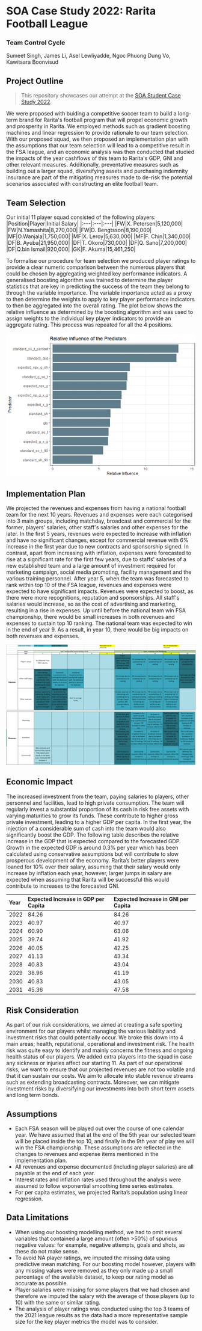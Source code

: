 # SOA Case Study 2022: Rarita Football League

### Team Control Cycle
Sumeet Singh, James Li, Asel Lewliyadde, Ngoc Phuong Dung Vo, Kawitsara Boonvisud


## Project Outline
> This repository showcases our attempt at the [SOA Student Case Study 2022](https://www.soa.org/research/opportunities/2022-student-research-case-study-challenge).  

We were proposed with buiding a competitive soccer team to build a long-term brand for Rarita's football program that will propel economic growth and prosperity in Rarita. We employed methods such as gradient boosting machines and linear regression to provide rationale to our team selection. With our proposed squad, we then proposed an implementation plan with the assumptions that our team selection will lead to a competitive result in the FSA league, and an economic analysis was then conducted that studied the impacts of the year cashflows of this team to Rarita's GDP, GNI and other relevant measures. Additionally, preventative measures such as building out a larger squad, diversifying assets and purchasing indemnity insurance are part of the mitigating measures made to de-risk the potential scenarios associated with constructing an elite football team. 

## Team Selection
Our initial 11 player squad consisted of the following players:
|Position|Player|Initial Salary|
|:---|:---|:---|
|FW|X. Petersen|5,120,000|
|FW|N.Yamashita|8,270,000|
|FW|D. Bengtsson|8,190,000|
|MF|O.Wanjala|1,750,000|
|MF|X. Leroy|5,630,000|
|MF|F. Chin|1,340,000|
|DF|B. Ayuba|21,950,000|
|DF|T. Okoro|730,000|
|DF|Q. Sano|7,200,000|
|DF|Q.bin Ismail|920,000|
|GK|F. Akuma|15,461,250|

To formalise our procedure for team selection we produced player ratings to provide a clear numeric comparison between the numerous players that could be chosen by aggregating weighted key performance indicators. A generalised boosting algorithm was trained to determine the player statistics that are key in predicting the success of the team they belong to through the variable importance. The variable importance  acted as a proxy to then determine the weights to apply to key player performance indicators to then be aggregated into the overall rating. The plot below shows the relative influence as determined by the boosting algorithm and was used to assign weights to the individual key player indicators to provide an aggregate rating. This process was repeated for all the 4 positions.

![Figure 1](Shooting%20Rel%20Influence.png)

## Implementation Plan

We projected the revenues and expenses from having a national football team for the next 10 years. Revenues and expenses were each categorised into 3 main groups, including matchday, broadcast and commercial for the former, players' salaries, other staff's salaries and other expenses for the later. In the first 5 years, revenues were expected to increase with inflation and have no significant changes, except for commercial revenue with 6% increase in the first year due to new contracts and sponsorship signed. In contrast, apart from increasing with inflation, expenses were forecasted to rise at a significant rate for the first few years, due to staffs' salaries of a new established team and a large amount of investment required for marketing campaign, social media promoting, facility management and the various training personnel. 
After year 5, when the team was forecasted to rank within top 10 of the FSA league, revenues and expenses were expected to have significant impacts. Revenues were expected to boost, as there were more recognitions, reputation and sponsorships. All staff's salaries would increase, so as the cost of advertising and marketing, resulting in a rise in expenses. Up until before the national team win FSA championship, there would be small increases in both revenues and expenses to sustain top 10 ranking. 
The national team was expected to win in the end of year 9. As a result, in year 10, there would be big impacts on both revenues and expenses. 

![Figure 2](Proposed%20Expenses.png)
![Figure 3](Proposed%20Revenues.png)

## Economic Impact
The increased investment from the team, paying salaries to players, other personnel and facilities, lead to high private consumption. The team will regularly invest a substantial proportion of its cash in risk free assets with varying maturities to grow its funds. These contribute to higher gross private investment, leading to a higher GDP per capita. In the first year, the injection of a considerable sum of cash into the team would also significantly boost the GDP. The following table describes the relative increase in the GDP that is expected compared to the forecasted GDP. Growth in the expected GDP is around 0.3% per year which has been calculated using conservative assumptions but will contribute to slow prosperous development of the economy. Rarita’s better players were loaned for 10% over their salary, assuming that their salary would only increase by inflation each year, however, larger jumps in salary are expected when assuming that Rarita will be successful this would contribute to increases to the forecasted GNI. 

|Year|Expected Increase in GDP per Capita|Expected Increase in GNI per Capita|
|:---|:---|:---|
|2022|84.26|84.26|
|2023|40.97|40.97|
|2024|60.90|63.06|
|2025|39.74|41.92|
|2026|40.05|42.25|
|2027|41.13|43.34|
|2028|40.83|43.04|
|2029|38.96|41.19|
|2030|40.83|43.05|
|2031|45.36|47.58|

## Risk Consideration

As part of our risk considerations, we aimed at creating a safe sporting environment for our players whilst managing the various liability and investment risks that could potentially occur. We broke this down into 4 main areas; health, reputational, operational and investment risk. The health risk was quite easy to identify and mainly concerns the fitness and ongoing health status of our players. We added extra players into the squad in case any sickness or injuries affect our starting 11. As part of our operational risks, we want to ensure that our projected revenues are not too volatile and that it can sustain our costs. We aim to allocate into stable revenue streams such as extending broadcasting contracts. Moreover, we can mitigate investment risks by diversifying our investments into both short term assets and long term bonds.

## Assumptions
- Each FSA season will be played out over the course of one calendar year. We have assumed that at the end of the 5th year our selected team will be placed inside the top 10, and finally in the 9th year of play we will win the FSA championship. These assumptions are reflected in the changes to revenues and expense items mentioned in the implementation plan. 
- All revenues and expense documented (including player salaries) are all payable at the end of each year.
- Interest rates and inflation rates used throughout the analysis were assumed to follow exponential smoothing time series estimates.
- For per capita estimates, we projected Rarita’s population using linear regression. 


## Data Limitations
- When using our boosting modelling method, we had to omit several variables that contained a large amount (often >50%) of spurious negative values: for example, negative attempts, goals and shots, as these do not make sense.
- To avoid NA player ratings, we imputed the missing data using predictive mean matching. For our boosting model however, players with any missing values were removed as they only made up a small percentage of the available dataset, to keep our rating model as accurate as possible.
- Player salaries were missing for some players that we had chosen and therefore we imputed the salary with the average of those players (up to 10) with the same or similar rating. 
- The analysis of player ratings was conducted using the top 3 teams of the 2021 league results as the data had a more representative sample size for the key player metrics the model was to consider.





